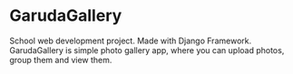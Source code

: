 # GarudaGallery

School web development project. Made with Django Framework.
GarudaGallery is simple photo gallery app, where you can upload photos, group them and view them.
